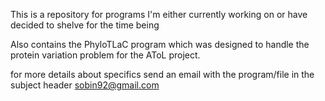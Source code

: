 This is a repository for programs I'm either currently
working on or have decided to shelve for the time being

Also contains the PhyloTLaC program which was designed
to handle the protein variation problem for the 
AToL project.

for more details about specifics
send an email with the program/file in the subject header
sobin92@gmail.com

